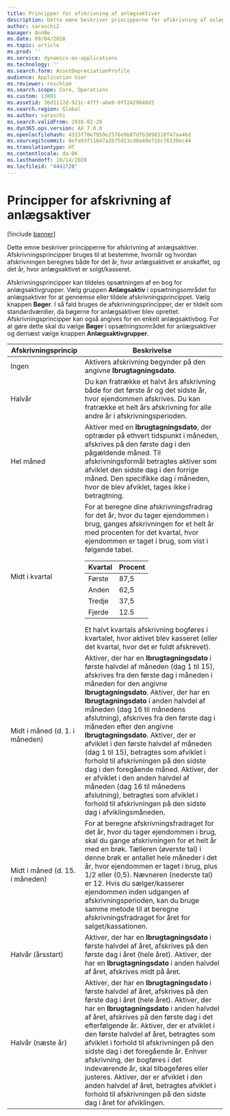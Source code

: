 ```yaml
---
title: Principper for afskrivning af anlægsaktiver
description: Dette emne beskriver principperne for afskrivning af anlægsaktiver.
author: saraschi2
manager: AnnBe
ms.date: 09/04/2020
ms.topic: article
ms.prod: ''
ms.service: dynamics-ax-applications
ms.technology: ''
ms.search.form: AssetDepreciationProfile
audience: Application User
ms.reviewer: roschlom
ms.search.scope: Core, Operations
ms.custom: 13891
ms.assetid: 36d1112d-921c-4fff-abe0-0ff2429848d3
ms.search.region: Global
ms.author: saraschi
ms.search.validFrom: 2016-02-28
ms.dyn365.ops.version: AX 7.0.0
ms.openlocfilehash: 4315f70e7959e2576e9b87dfb3898318f47aa46d
ms.sourcegitcommit: 0efa93f11847a2b75d13cd0a49e716c76130ec44
ms.translationtype: HT
ms.contentlocale: da-DK
ms.lasthandoff: 10/14/2020
ms.locfileid: "4441720"
---
```

# <a name="fixed-asset-depreciation-conventions"></a>Principper for afskrivning af anlægsaktiver

[!include [banner](../includes/banner.md)]

Dette emne beskriver principperne for afskrivning af anlægsaktiver. Afskrivningsprincipper bruges til at bestemme, hvornår og hvordan afskrivningen beregnes både for det år, hvor anlægsaktivet er anskaffet, og det år, hvor anlægsaktivet er solgt/kasseret.

Afskrivningsprincipper kan tildeles opsætningen af en bog for anlægsaktivgrupper. Vælg gruppen **Anlægsaktiv** i opsætningsområdet for anlægsaktiver for at gennemse eller tildele afskrivningsprincippet. Vælg knappen **Bøger**. I så fald bruges de afskrivningsprincipper, der er tildelt som standardværdier, da bøgerne for anlægsaktiver blev oprettet. Afskrivningsprincipper kan også angives for en enkelt anlægsaktivbog. For at gøre dette skal du vælge **Bøger** i opsætningsområdet for anlægsaktiver og dernæst vælge knappen **Anlægsaktivgrupper**.

| Afskrivningsprincip   | Beskrivelse |
|---------------------------|-------------|
| Ingen                      | Aktivers afskrivning begynder på den angivne <strong>Ibrugtagningsdato</strong>. |
| Halvår                 | Du kan fratrække et halvt års afskrivning både for det første år og det sidste år, hvor ejendommen afskrives. Du kan fratrække et helt års afskrivning for alle andre år i afskrivningsperioden. |
| Hel måned                | Aktiver med en <strong>Ibrugtagningsdato</strong>, der optræder på ethvert tidspunkt i måneden, afskrives på den første dag i den pågældende måned. Til afskrivningsformål betragtes aktiver som afviklet den sidste dag i den forrige måned. Den specifikke dag i måneden, hvor de blev afviklet, tages ikke i betragtning. |
| Midt i kvartal               | For at beregne dine afskrivningsfradrag for det år, hvor du tager ejendommen i brug, ganges afskrivningen for et helt år med procenten for det kvartal, hvor ejendommen er taget i brug, som vist i følgende tabel.<table><thead><tr><th>Kvartal</th><th>Procent</th></tr></thead><tbody><tr><td>Første</td><td>87,5</td></tr><tr><td>Anden</td><td>62,5</td></tr><tr><td>Tredje</td><td>37,5</td></tr><tr><td>Fjerde</td><td>12.5</td></tr></tbody></table>Et halvt kvartals afskrivning bogføres i kvartalet, hvor aktivet blev kasseret (eller det kvartal, hvor det er fuldt afskrevet). |
| Midt i måned (d. 1. i måneden)  | Aktiver, der har en <strong>Ibrugtagningsdato</strong> i første halvdel af måneden (dag 1 til 15), afskrives fra den første dag i måneden i måneden for den angivne <strong>Ibrugtagningsdato</strong>. Aktiver, der har en <strong>Ibrugtagningsdato</strong> i anden halvdel af måneden (dag 16 til månedens afslutning), afskrives fra den første dag i måneden efter den angivne <strong>Ibrugtagningsdato</strong>. Aktiver, der er afviklet i den første halvdel af måneden (dag 1 til 15), betragtes som afviklet i forhold til afskrivningen på den sidste dag i den foregående måned. Aktiver, der er afviklet i den anden halvdel af måneden (dag 16 til månedens afslutning), betragtes som afviklet i forhold til afskrivningen på den sidste dag i afviklingsmåneden. |
| Midt i måned (d. 15. i måneden) | For at beregne afskrivningsfradraget for det år, hvor du tager ejendommen i brug, skal du gange afskrivningen for et helt år med en brøk. Tælleren (øverste tal) i denne brøk er antallet hele måneder i det år, hvor ejendommen er taget i brug, plus 1/2 eller (0,5). Nævneren (nederste tal) er 12. Hvis du sælger/kasserer ejendommen inden udgangen af afskrivningsperioden, kan du bruge samme metode til at beregne afskrivningsfradraget for året for salget/kassationen. |
| Halvår (årsstart) | Aktiver, der har en <strong>Ibrugtagningsdato</strong> i første halvdel af året, afskrives på den første dag i året (hele året). Aktiver, der har en <strong>Ibrugtagningsdato</strong> i anden halvdel af året, afskrives midt på året. |
| Halvår (næste år)     | Aktiver, der har en <strong>Ibrugtagningsdato</strong> i første halvdel af året, afskrives på den første dag i året (hele året). Aktiver, der har en <strong>Ibrugtagningsdato</strong> i anden halvdel af året, afskrives på den første dag i det efterfølgende år. Aktiver, der er afviklet i den første halvdel af året, betragtes som afviklet i forhold til afskrivningen på den sidste dag i det foregående år. Enhver afskrivning, der bogføres i det indeværende år, skal tilbageføres eller justeres. Aktiver, der er afviklet i den anden halvdel af året, betragtes afviklet i forhold til afskrivningen på den sidste dag i året for afviklingen. |
